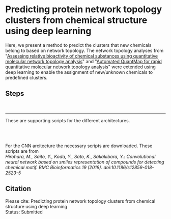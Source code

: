 # Predicting protein network topology clusters from chemical structure using deep learning
Here, we present a method to predict the clusters that new chemicals belong to based on network topology. The network topology analyses from "[Assessing relative bioactivity of chemical substances using quantitative molecular network topology analysis](https://pubmed.ncbi.nlm.nih.gov/22482822/)" and "[Automated QuantMap for rapid quantitative molecular network topology analysis](https://pubmed.ncbi.nlm.nih.gov/23828784/)" were extended using deep learning to enable the assignment of new/unknown chemicals to predefined clusters. 
## Steps  
<br>

---

These are supporting scripts for the different architectures. 

<br><br>

For the CNN arcitecture the necessary scripts are downloaded. These scripts are from 
<br><em>Hirohara, M., Saito, Y., Koda, Y., Sato, K., Sakakibara, Y.: Convolutional neural network based on smiles</em>
<em>representation of compounds for detecting chemical motif. BMC Bioinformatics 19 (2018).</em>
<em>doi:10.1186/s12859-018-2523-5</em>


## Citation
  
Please cite: Predicting protein network topology clusters from chemical structure using deep learning  
Status: Submitted  
